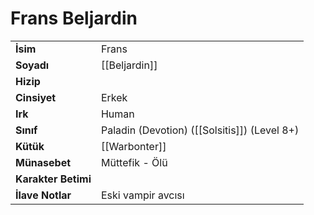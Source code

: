# Frans Beljardin  
|  |  |  
|---|---|  
| **İsim** | Frans |  
| **Soyadı** | [[Beljardin]] |  
| **Hizip** |  |  
| **Cinsiyet** | Erkek |  
| **Irk** | Human |  
| **Sınıf** | Paladin (Devotion) ([[Solsitis]]) (Level 8+) |  
| **Kütük** | [[Warbonter]] |  
| **Münasebet** | Müttefik - Ölü |  
| **Karakter Betimi** |  |  
| **İlave Notlar** | Eski vampir avcısı |  
